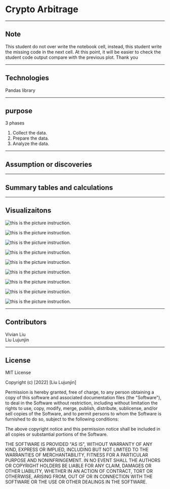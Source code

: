 # Crypto Arbitrage   

---

## Note
This student do not over write the notebook cell, instead, this student write the missing code in the next cell.
At this point, it will be easier to check the student code output compare with the previous plot.
Thank you 

---

## Technologies

Pandas library  

---
## purpose
3 phases
1. Collect the data.  
2. Prepare the data.  
3. Analyze the data.

---
## Assumption or discoveries

---

## Summary tables and calculations

---

## Visualizaitons
![this is the picture instruction.](https://github.com/liulujunjin-vivian/crypto_arbitrage/blob/main/Pic/bitstamp_price.jpg)    
 

![this is the picture instruction.](https://github.com/liulujunjin-vivian/crypto_arbitrage/blob/main/Pic/coinbase_price.jpg)    

![this is the picture instruction.](https://github.com/liulujunjin-vivian/crypto_arbitrage/blob/main/Pic/bit%20vs%20coin.jpg)   

![this is the picture instruction.](https://github.com/liulujunjin-vivian/crypto_arbitrage/blob/main/Pic/Month_Early.jpg)    

![this is the picture instruction.](https://github.com/liulujunjin-vivian/crypto_arbitrage/blob/main/Pic/month_middle.jpg)    

![this is the picture instruction.](https://github.com/liulujunjin-vivian/crypto_arbitrage/blob/main/Pic/month_late.jpg)    

![this is the picture instruction.](https://github.com/liulujunjin-vivian/crypto_arbitrage/blob/main/Pic/day_early.jpg)    

![this is the picture instruction.](https://github.com/liulujunjin-vivian/crypto_arbitrage/blob/main/Pic/daymiddle.jpg)    

![this is the picture instruction.](https://github.com/liulujunjin-vivian/crypto_arbitrage/blob/main/Pic/daylate.jpg)    






---

## Contributors  

Vivian Liu   
Liu Lujunjin  

---

## License

MIT License

Copyright (c) [2022] [Liu Lujunjin]

Permission is hereby granted, free of charge, to any person obtaining a copy
of this software and associated documentation files (the "Software"), to deal
in the Software without restriction, including without limitation the rights
to use, copy, modify, merge, publish, distribute, sublicense, and/or sell
copies of the Software, and to permit persons to whom the Software is
furnished to do so, subject to the following conditions:

The above copyright notice and this permission notice shall be included in all
copies or substantial portions of the Software.

THE SOFTWARE IS PROVIDED "AS IS", WITHOUT WARRANTY OF ANY KIND, EXPRESS OR
IMPLIED, INCLUDING BUT NOT LIMITED TO THE WARRANTIES OF MERCHANTABILITY,
FITNESS FOR A PARTICULAR PURPOSE AND NONINFRINGEMENT. IN NO EVENT SHALL THE
AUTHORS OR COPYRIGHT HOLDERS BE LIABLE FOR ANY CLAIM, DAMAGES OR OTHER
LIABILITY, WHETHER IN AN ACTION OF CONTRACT, TORT OR OTHERWISE, ARISING FROM,
OUT OF OR IN CONNECTION WITH THE SOFTWARE OR THE USE OR OTHER DEALINGS IN THE
SOFTWARE.
